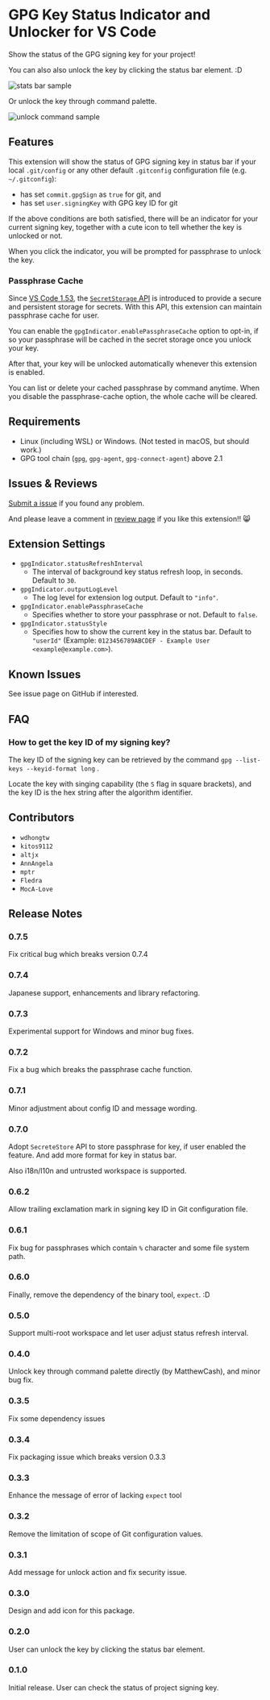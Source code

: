 # GPG Key Status Indicator and Unlocker for VS Code

Show the status of the GPG signing key for your project!

You can also also unlock the key by clicking the status bar element. :D

![stats bar sample](./images/status-bar.png)

Or unlock the key through command palette.

![unlock command sample](./images/unlock-key-command.png)

## Features

This extension will show the status of GPG signing key in status bar if your local
`.git/config` or any other default `.gitconfig` configuration file (e.g. `~/.gitconfig`):

- has set `commit.gpgSign` as `true` for git, and
- has set `user.signingKey` with GPG key ID for git

If the above conditions are both satisfied, there will be an indicator for your current
signing key, together with a cute icon to tell whether the key is unlocked or not.

When you click the indicator, you will be prompted for passphrase to unlock the key.

### Passphrase Cache

Since [VS Code 1.53](https://code.visualstudio.com/updates/v1_53#_secrets-api), the
[`SecretStorage` API](https://code.visualstudio.com/api/references/vscode-api#ExtensionContext.secrets)
is introduced to provide a secure and persistent storage for secrets.
With this API, this extension can maintain passphrase cache for user.

You can enable the `gpgIndicator.enablePassphraseCache` option to opt-in, if so
your passphrase will be cached in the secret storage once you unlock your key.

After that, your key will be unlocked automatically whenever this extension is enabled.

You can list or delete your cached passphrase by command anytime.
When you disable the passphrase-cache option, the whole cache will be cleared.

## Requirements

- Linux (including WSL) or Windows. (Not tested in macOS, but should work.)
- GPG tool chain (`gpg`, `gpg-agent`, `gpg-connect-agent`) above 2.1

## Issues & Reviews

[Submit a issue](https://github.com/wdhongtw/vscode-gpg-indicator/issues) if you found any problem.

And please leave a comment in
[review page](https://marketplace.visualstudio.com/items?itemName=wdhongtw.gpg-indicator&ssr=false#review-details)
if you like this extension!! 😸

## Extension Settings

- `gpgIndicator.statusRefreshInterval`
  - The interval of background key status refresh loop, in seconds. Default to `30`.
- `gpgIndicator.outputLogLevel`
  - The log level for extension log output. Default to `"info"`.
- `gpgIndicator.enablePassphraseCache`
  - Specifies whether to store your passphrase or not. Default to `false`.
- `gpgIndicator.statusStyle`
  - Specifies how to show the current key in the status bar. Default to `"userId"` (Example: `0123456789ABCDEF - Example User <example@example.com>`).

## Known Issues

See issue page on GitHub if interested.

## FAQ

### How to get the key ID of my signing key?

The key ID of the signing key can be retrieved by the command
`gpg --list-keys --keyid-format long` .

Locate the key with singing capability (the `S` flag in square brackets),
and the key ID is the hex string after the algorithm identifier.

## Contributors

- `wdhongtw`
- `kitos9112`
- `altjx`
- `AnnAngela`
- `mptr`
- `Fledra`
- `MocA-Love`

## Release Notes

### 0.7.5

Fix critical bug which breaks version 0.7.4

### 0.7.4

Japanese support, enhancements and library refactoring.

### 0.7.3

Experimental support for Windows and minor bug fixes.

### 0.7.2

Fix a bug which breaks the passphrase cache function.

### 0.7.1

Minor adjustment about config ID and message wording.

### 0.7.0

Adopt `SecreteStore` API to store passphrase for key, if user enabled the feature.
And add more format for key in status bar.

Also i18n/l10n and untrusted workspace is supported.

### 0.6.2

Allow trailing exclamation mark in signing key ID in Git configuration file.

### 0.6.1

Fix bug for passphrases which contain `%` character and some file system path.

### 0.6.0

Finally, remove the dependency of the binary tool, `expect`. :D

### 0.5.0

Support multi-root workspace and let user adjust status refresh interval.

### 0.4.0

Unlock key through command palette directly (by MatthewCash), and minor bug fix.

### 0.3.5

Fix some dependency issues

### 0.3.4

Fix packaging issue which breaks version 0.3.3

### 0.3.3

Enhance the message of error of lacking `expect` tool

### 0.3.2

Remove the limitation of scope of Git configuration values.

### 0.3.1

Add message for unlock action and fix security issue.

### 0.3.0

Design and add icon for this package.

### 0.2.0

User can unlock the key by clicking the status bar element.

### 0.1.0

Initial release. User can check the status of project signing key.
